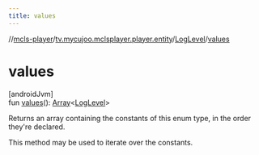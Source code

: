 ```yaml
---
title: values
---
```

//[mcls-player](../../../index.html)/[tv.mycujoo.mclsplayer.player.entity](../index.html)/[LogLevel](index.html)/[values](values.html)



# values



[androidJvm]\
fun [values](values.html)(): [Array](https://kotlinlang.org/api/latest/jvm/stdlib/kotlin/-array/index.html)&lt;[LogLevel](index.html)&gt;



Returns an array containing the constants of this enum type, in the order they're declared.



This method may be used to iterate over the constants.




